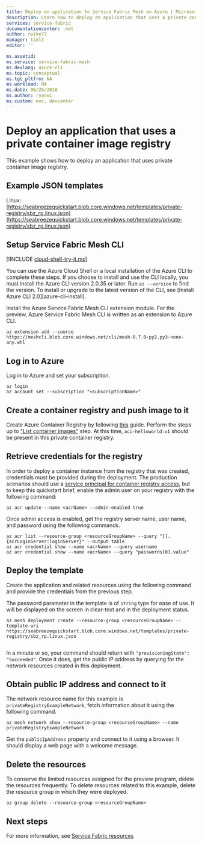```yaml
---
title: Deploy an application to Service Fabric Mesh on Azure | Microsoft Docs
description: Learn how to deploy an application that uses a private container registry to Service Fabric Mesh using the Azure CLI.
services: service-fabric
documentationcenter: .net
author: rwike77
manager: timlt
editor: ''

ms.assetid: 
ms.service: service-fabric-mesh
ms.devlang: azure-cli
ms.topic: conceptual
ms.tgt_pltfrm: NA
ms.workload: NA
ms.date: 06/26/2018
ms.author: ryanwi
ms.custom: mvc, devcenter
---
```


# Deploy an application that uses a private container image registry

This example shows how to deploy an application that uses private container image registry. 

## Example JSON templates

Linux: [https://seabreezequickstart.blob.core.windows.net/templates/private-registry/sbz_rp.linux.json](https://seabreezequickstart.blob.core.windows.net/templates/private-registry/sbz_rp.linux.json)

## Setup Service Fabric Mesh CLI
[!INCLUDE [cloud-shell-try-it.md](../../includes/cloud-shell-try-it.md)] 

You can use the Azure Cloud Shell or a local installation of the Azure CLI to complete these steps. If you choose to install and use the CLI locally, you must install the Azure CLI version 2.0.35 or later. Run `az --version` to find the version. To install or upgrade to the latest version of the CLI, see [Install Azure CLI 2.0][azure-cli-install]. 

Install the Azure Service Fabric Mesh CLI extension module. For the preview, Azure Service Fabric Mesh CLI is written as an extension to Azure CLI.

```azurecli-interactive
az extension add --source https://meshcli.blob.core.windows.net/cli/mesh-0.7.0-py2.py3-none-any.whl
```

## Log in to Azure

Log in to Azure and set your subscription.

```azurecli-interactive
az login
az account set --subscription "<subscriptionName>"
```
## Create a container registry and push image to it
Create Azure Container Registry by following [this](/azure/container-registry/container-registry-get-started-azure-cli) guide. Perform the steps up to ["List container images"](/azure/container-registry/container-registry-get-started-azure-cli#list-container-images) step. At this time, `aci-helloworld:v1` should be present in this private container registry.

## Retrieve credentials for the registry
In order to deploy a container instance from the registry that was created, credentials must be provided during the deployment. The production scenarios should use a [service principal for container registry access](/azure/container-registry/container-registry-auth-service-principal), but to keep this quickstart brief, enable the admin user on your registry with the following command:

```azurecli-interactive
az acr update --name <acrName> --admin-enabled true
```
Once admin access is enabled, get the registry server name, user name, and password using the following commands.

```azurecli-interactive
az acr list --resource-group <resourceGroupName> --query "[].{acrLoginServer:loginServer}" --output table
az acr credential show --name <acrName> --query username
az acr credential show --name <acrName> --query "passwords[0].value"
```

## Deploy the template

Create the application and related resources using the following command and provide the credentials from the previous step. 

The password parameter in the template is of `string` type for ease of use. It will be displayed on the screen in clear-text and in the deployment status.

```azurecli-interactive
az mesh deployment create --resource-group <resourceGroupName> --template-uri https://seabreezequickstart.blob.core.windows.net/templates/private-registry/sbz_rp.linux.json
  
```

In a minute or so, your command should return with `"provisioningState": "Succeeded"`. Once it does, get the public IP address by querying for the network resources created in this deployment.

## Obtain public IP address and connect to it

The network resource name for this example is `privateRegistryExampleNetwork`, fetch information about it using the following command.

```azurecli-interactive
az mesh network show --resource-group <resourceGroupName> --name privateRegistryExampleNetwork
```

Get the `publicIpAddress` property and connect to it using a browser. It should display a web page with a welcome message.

## Delete the resources

To conserve the limited resources assigned for the preview program, delete the resources frequently. To delete resources related to this example, delete the resource group in which they were deployed.

```azurecli-interactive
az group delete --resource-group <resourceGroupName> 
```

## Next steps

For more information, see [Service Fabric resources](service-fabric-mesh-service-fabric-resources.md)